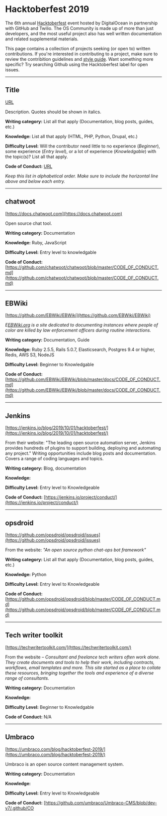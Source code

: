 # Hacktoberfest 2019
The 6th annual [Hacktoberfest](https://hacktoberfest.digitalocean.com) event hosted by DigitalOcean in partnership with GitHub and Twilio. The OS Community is made up of more than just developers, and the most useful project also has well written documentation and related supplemental materials.

This page contains a collection of projects seeking (or open to) written contributions. If you're interested in contributing to a project, make sure to review the contribition guidelines and [style guide](/styleguides.md). Want something more specific? Try searching Github using the Hacktoberfest label for open issues.

---

## Title
[URL](URL)

Description. Quotes should be shown in italics.  

**Writing category:** List all that apply (Documentation, blog posts, guides, etc.)

**Knowledge:** List all that apply (HTML, PHP, Python, Drupal, etc.)

**Difficulty Level:** Will the contributor need little to no experience (*Beginner*), some experience (*Entry level*), or a lot of experience (*Knowledgable*) with the topic(s)? List all that apply.

**Code of Conduct:** [URL](URL)

*Keep this list in alphabetical order. Make sure to include the horizontal line above and below each entry.*

___

## chatwoot
[https://docs.chatwoot.com](https://docs.chatwoot.com)

Open source chat tool.  

**Writing category:** Documentation

**Knowledge:** Ruby, JavaScript

**Difficulty Level:** Entry level to knowledgable

**Code of Conduct:** [https://github.com/chatwoot/chatwoot/blob/master/CODE_OF_CONDUCT.md](https://github.com/chatwoot/chatwoot/blob/master/CODE_OF_CONDUCT.md)

___

## EBWiki
[https://github.com/EBWiki/EBWiki](https://github.com/EBWiki/EBWiki)

*E[EBWiki.org](BWiki.org) is a site dedicated to documenting instances where people of color are killed by law enforcement officers during routine interactions.* 

**Writing category:** Documentation, Guide

**Knowledge:** Ruby 2.5.5, Rails 5.0.7, Elasticsearch, Postgres 9.4 or higher, Redis, AWS S3, NodeJS

**Difficulty Level:** Beginner to Knowledgable

**Code of Conduct:** [https://github.com/EBWiki/EBWiki/blob/master/docs/CODE_OF_CONDUCT.md](https://github.com/EBWiki/EBWiki/blob/master/docs/CODE_OF_CONDUCT.md)

___

## Jenkins
[https://jenkins.io/blog/2019/10/01/hacktoberfest/](https://jenkins.io/blog/2019/10/01/hacktoberfest/)

From their website: "The leading open source automation server, Jenkins provides hundreds of plugins to support building, deploying and automating any project." Writing opportunities include blog posts and documentation. Covers a range of coding languages and topics. 

**Writing category:** Blog, documentation

**Knowledge:** 

**Difficulty Level:** Entry level to Knowledgeable

**Code of Conduct:** [https://jenkins.io/project/conduct/](https://jenkins.io/project/conduct/)

___

## opsdroid
[https://github.com/opsdroid/opsdroid/issues](https://github.com/opsdroid/opsdroid/issues)

From the website: *"An open source python chat-ops bot framework"*  

**Writing category:** List all that apply (Documentation, blog posts, guides, etc.)

**Knowledge:** Python

**Difficulty Level:** Entry level to Knowledgeable

**Code of Conduct:** [https://github.com/opsdroid/opsdroid/blob/master/CODE_OF_CONDUCT.md](https://github.com/opsdroid/opsdroid/blob/master/CODE_OF_CONDUCT.md)

---

## Tech writer toolkit
[https://techwritertoolkit.com/](https://techwritertoolkit.com/)

From the website – *Consultant and freelance tech writers often work alone. They create documents and tools to help their work, including contracts, workflows, email templates and more. This site started as a place to collate these resources, bringing together the tools and experience of a diverse range of consultants.*  

**Writing category:** Documentation

**Knowledge:** 

**Difficulty Level:** Beginner to Knowledgable

**Code of Conduct:** N/A

___


## Umbraco
[https://umbraco.com/blog/hacktoberfest-2019/](https://umbraco.com/blog/hacktoberfest-2019/)

Umbraco is an open source content management system.  

**Writing category:** Documentation

**Knowledge:** 

**Difficulty Level:** Entry level to Knowledgeable

**Code of Conduct:** [https://github.com/umbraco/Umbraco-CMS/blob/dev-v7/.github/CO
